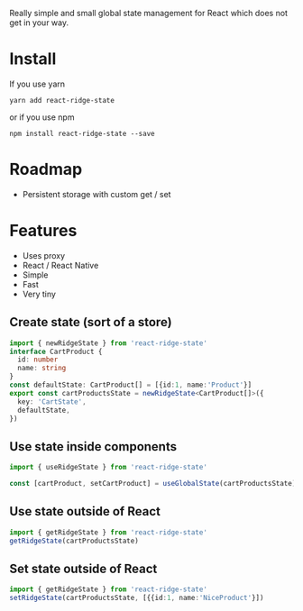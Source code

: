 Really simple and small global state management for React which does not get in your way.

# Install

If you use yarn 
```
yarn add react-ridge-state
```

or if you use npm
```
npm install react-ridge-state --save
```


# Roadmap
- Persistent storage with custom get / set

# Features
- Uses proxy
- React / React Native
- Simple
- Fast
- Very tiny



## Create state (sort of a store)
```typescript
import { newRidgeState } from 'react-ridge-state'
interface CartProduct {
  id: number
  name: string
}
const defaultState: CartProduct[] = [{id:1, name:'Product'}]
export const cartProductsState = newRidgeState<CartProduct[]>({
  key: 'CartState',
  defaultState,
})
```

## Use state inside components
```typescript
import { useRidgeState } from 'react-ridge-state'

const [cartProduct, setCartProduct] = useGlobalState(cartProductsState)


```

## Use state outside of React
```typescript
import { getRidgeState } from 'react-ridge-state'
getRidgeState(cartProductsState)

```

## Set state outside of React
```typescript
import { getRidgeState } from 'react-ridge-state'
setRidgeState(cartProductsState, [{{id:1, name:'NiceProduct'}])

```

